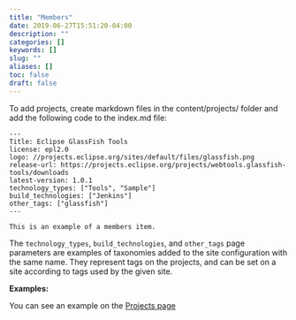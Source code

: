 ```yaml
---
title: "Members"
date: 2019-06-27T15:51:20-04:00
description: ""
categories: []
keywords: []
slug: ""
aliases: []
toc: false
draft: false
---
```


To add projects, create markdown files in the content/projects/<project name> folder and add the following code to the index.md file:

~~~~
---
Title: Eclipse GlassFish Tools
license: epl2.0
logo: //projects.eclipse.org/sites/default/files/glassfish.png
release-url: https://projects.eclipse.org/projects/webtools.glassfish-tools/downloads
latest-version: 1.0.1
technology_types: ["Tools", "Sample"]
build_technologies: ["Jenkins"]
other_tags: ["glassfish"]
---

This is an example of a members item.
~~~~

The `technology_types`, `build_technologies`, and `other_tags` page parameters are examples of taxonomies added to the site configuration with the same name. They represent tags on the projects, and can be set on a site according to tags used by the given site.


**Examples:**

You can see an example on the [Projects page](/projects/)